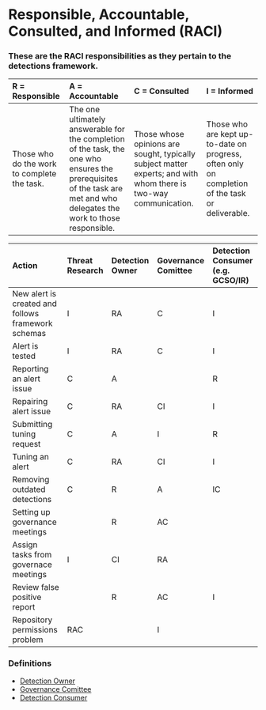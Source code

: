 # Responsible, Accountable, Consulted, and Informed (RACI)


### These are the RACI responsibilities as they pertain to the detections framework.


| R = Responsible | A = Accountable|C = Consulted | I = Informed |
| :-------------- | :------------- | :----------- | :----------- |
|Those who do the work to complete the task.| The one ultimately answerable for the completion of the task, the one who ensures the prerequisites of the task are met and who delegates the work to those responsible.|	Those whose opinions are sought, typically subject matter experts; and with whom there is two-way communication.|Those who are kept up-to-date on progress, often only on completion of the task or deliverable.|

| Action|Threat Research | Detection Owner | Governance Comittee | Detection Consumer (e.g. GCSO/IR) | 
| :---- | :------------- | :-------------- | :------------------ | :------ |
| New alert is created and follows framework schemas     | I |	RA |	C | I |
| Alert is tested                 | I | RA |  C | I |
| Reporting an alert issue        | C | A  |    | R |
| Repairing alert issue           | C | RA | CI | I |
| Submitting tuning request       | C | A  | I  | R |
| Tuning an alert                 | C | RA | CI | I |
| Removing outdated detections    | C | R  | A   | IC |
| Setting up governance meetings  |   | R  | AC |  |
| Assign tasks from governace meetings | I | CI | RA | |
| Review false positive report    |   | R  | AC | I |
| Repository permissions problem	| RAC |  |  I |   |

### Definitions
* [Detection Owner](https://github.com/gdcorp-infosec/security-detections-framework/blob/main/documentation/Governance-security_detections_framework.md#detection-owners)
* [Governance Comittee](https://github.com/gdcorp-infosec/security-detections-framework/blob/main/documentation/Governance-security_detections_framework.md#governance-committee)
* [Detection Consumer](https://github.com/gdcorp-infosec/security-detections-framework/blob/main/documentation/Governance-security_detections_framework.md#detection-consumers)
